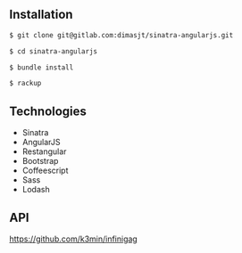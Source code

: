 ## Installation

```bash
$ git clone git@gitlab.com:dimasjt/sinatra-angularjs.git

$ cd sinatra-angularjs

$ bundle install

$ rackup

```

## Technologies

- Sinatra
- AngularJS
- Restangular
- Bootstrap
- Coffeescript
- Sass
- Lodash



## API

https://github.com/k3min/infinigag

